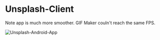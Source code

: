 # Unsplash-Client

Note app is much more smoother. GIF Maker couln't reach the same FPS.

![Unsplash-Android-App](https://media.giphy.com/media/1BFErSL5l2iuu9bj8a/giphy.gif)
